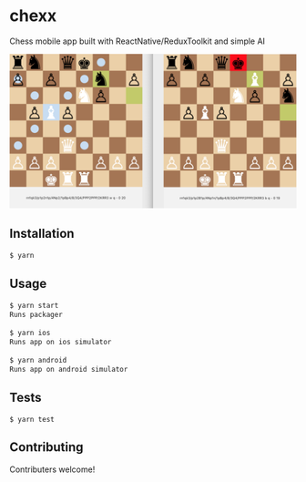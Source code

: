 # chexx

Chess mobile app built with ReactNative/ReduxToolkit and simple AI

<img src="/chexx_screenshot.png" alt="chexx"/>

## Installation

    $ yarn

## Usage

    $ yarn start
    Runs packager

    $ yarn ios
    Runs app on ios simulator

    $ yarn android
    Runs app on android simulator

## Tests

    $ yarn test

## Contributing

Contributers welcome!
